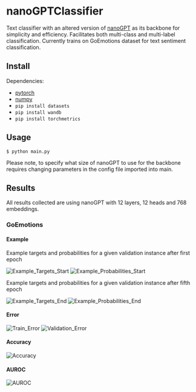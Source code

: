 # nanoGPTClassifier

Text classifier with an altered version of [nanoGPT](https://github.com/karpathy/nanoGPT) as its backbone for simplicity and efficiency. Facilitates both multi-class and multi-label classification. Currently trains on GoEmotions dataset for text sentiment classification.
## Install

Dependencies:

- [pytorch](https://pytorch.org)
- [numpy](https://numpy.org/install/)
- `pip install datasets`
- `pip install wandb`
- `pip install torchmetrics`

## Usage

```
$ python main.py
```

Please note, to specify what size of nanoGPT to use for the backbone requires changing parameters in the config file imported into main.

## Results

All results collected are using nanoGPT with 12 layers, 12 heads and 768 embeddings.
### GoEmotions
#### Example

Example targets and probabilities for a given validation instance after first epoch

![Example_Targets_Start](https://user-images.githubusercontent.com/30124151/212054607-8876a394-324b-4ce8-9afd-ed061009d7fa.png)
![Example_Probabilities_Start](https://user-images.githubusercontent.com/30124151/212054622-b30497f7-7321-4fd4-ac9e-638151f510ce.png)

Example targets and probabilities for a given validation instance after fifth epoch

![Example_Targets_End](https://user-images.githubusercontent.com/30124151/212054721-1028555d-1d96-4754-ad4b-914fcd44867f.png)
![Example_Probabilities_End](https://user-images.githubusercontent.com/30124151/212054749-51b6a4c9-85c4-4c81-8d92-4649230db460.png)

#### Error

![Train_Error](https://user-images.githubusercontent.com/30124151/212054917-74fc68b2-deeb-4aa6-90b8-6bc94dba1a5b.png)
![Validation_Error](https://user-images.githubusercontent.com/30124151/212054936-3be60d95-18c8-4ee5-9a58-d525f96f6ce4.png)

#### Accuracy

![Accuracy](https://user-images.githubusercontent.com/30124151/212054971-ec21a53d-7e9a-4781-92cd-dba988cd1e05.png)

#### AUROC

![AUROC](https://user-images.githubusercontent.com/30124151/212055009-1e673f2c-c7cf-42c4-86fd-d8d2de6e97a7.png)
